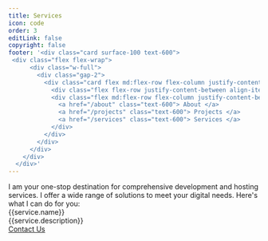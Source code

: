```yaml
---
title: Services
icon: code
order: 3
editLink: false
copyright: false
footer: '<div class="card surface-100 text-600">
 <div class="flex flex-wrap">
      <div class="w-full">
        <div class="gap-2">
          <div class="card flex md:flex-row flex-column justify-content-between flex-grow-1 my-4 align-item-center gap-4">
            <div class="flex flex-row justify-content-between align-items-center gap-2">Copyright © 2022</div>
            <div class="flex md:flex-row flex-column justify-content-between align-items-center gap-4">
              <a href="/about" class="text-600"> About </a>
              <a href="/projects" class="text-600"> Projects </a>
              <a href="/services" class="text-600"> Services </a>
            </div>
          </div>
        </div>
      </div>
    </div>
  </div>'
---
```



<div class="font-italic">I am your one-stop destination for comprehensive development and hosting services. I offer a wide range of solutions to meet your digital needs. Here's what I can do for you:</div>

<div class="grid mt-4">
  <div class="surface-card shadow-1 m-2 p-4 col-12 border-round-2xl" itemscope itemtype="https://schema.org/SoftwareApplication" v-for= "(service, index) in services">
    <Image v-if="service.img" :src="service.img" class="" :alt="service.name" width="100%"/>
      <div class="text-2xl font-bold">
          <span itemprop="name">{{service.name}}</span>
      </div>
      <div class="mt-4 flex flex-column gap-2">
        <link itemprop="applicationCategory" :href="service.schema" />
        <div itemprop="name">{{service.description}}</div>
        <a href="mailto:jiwan.cse@gmail.com" size="large" color="deeppink">Contact Us</a>
      </div>
  </div>
</div>


<script setup lang="ts">
const services = [
    {
        name: "Consulting and Technical Advisory",
        schema: "https://schema.org/DeveloperApplication",
        img: "/img/service/ConsultingAndTechnicalAdvisory.jpeg",
        description: "Whether you're just starting out with your project or facing technical challenges, I am here to provide expert guidance and support. We offer consulting services to help you make informed decisions and overcome any obstacles you may encounter along the way."
    },
    {
        name: "Custom Web Development",
        schema: "https://schema.org/DeveloperApplication",
        img: "/img/service/CustomWebDevelopment.jpeg",
        description: "I create responsive and visually stunning websites that are optimized for performance and user experience. Whether you need a simple landing page or a complex web application, I have the skills to make it happen."
    },
    {
        name: "E-commerce Solutions",
        schema: "https://schema.org/DeveloperApplication",
        img: "/img/service/E-commerceSolutions.jpeg",
        description: "I specialize in building robust e-commerce platforms that empower businesses to sell their products and services online seamlessly. Our solutions are scalable, secure, and equipped with advanced features to drive sales and enhance customer satisfaction."
    },
    {
        name: "API Development and Integration",
        schema: "https://schema.org/DeveloperApplication",
        img: "/img/service/APIDevelopmentAndIntegration.jpeg",
        description: "Need to integrate third-party services or create custom APIs for your application? I have the expertise to develop RESTful APIs that facilitate seamless communication between different systems and enhance the functionality of your software."
    },
    {
        name: "Figma to Web",
        schema: "https://schema.org/DeveloperApplication",
        img: "/img/service/FigmatoWeb.jpeg",
        description: "I will convert Figma to a website for you. With Vue and the Vue Ecosystem, I create creative websites that exactly meet your requirements. Fully customizable, but a lot lighter."
    },
    {
        name: "Mobile App Development",
        schema: "https://schema.org/DeveloperApplication",
        description: "From iOS to Android, we develop native and cross-platform mobile applications that are intuitive, feature-rich, and designed to engage your users. Whether you're targeting smartphones, tablets, or wearable devices, I have got you covered."
    },
    {
        name: "CICD",
        schema: "https://schema.org/DeveloperApplication",
        description: "I specialize in creating and optimizing CI/CD pipelines to streamline your software delivery process. Leveraging tools like Jenkins, GitLab CI, and Terraform, I automate builds, tests, and deployments, ensuring faster and more reliable releases. My expertise in scripting and Infrastructure as Code (IaC) enhances efficiency and scalability, allowing your development team to focus on innovation. Whether you're starting from scratch or need to refine existing workflows, I provide tailored solutions that drive productivity and quality in your software projects."
    },
    {
        name: "Hosting",
        schema: "https://schema.org/DeveloperApplication",
        description: "I offer comprehensive hosting services designed to ensure your applications run smoothly, securely, and efficiently. From setting up cloud infrastructure using AWS, Azure, or Google Cloud, to configuring and maintaining web servers, databases, and load balancers, I provide end-to-end solutions tailored to your needs. My expertise in containerization with Docker and orchestration with Kubernetes ensures scalable and resilient deployments. With a focus on uptime, security, and performance, I deliver hosting solutions that allow your business to thrive in a digital landscape."
    },
    {
        name: "Doamin",
        schema: "https://schema.org/DeveloperApplication",
        description: "Registering a domain name is a piece of cake. Could you use some help with that? I can give you advice about the party and also offer you a helping hand during registration. Also, if you want to transfer your domain name to a new website."
    },
    {
        name: "Maintenance and Support",
        schema: "https://schema.org/DeveloperApplication",
        description: "I provide dedicated maintenance and support services to keep your software systems running smoothly and efficiently. My services include regular updates, performance monitoring, bug fixing, and security patches to ensure optimal functionality and protection. With a proactive approach, I identify and resolve potential issues before they impact your operations, offering 24/7 support to address urgent needs. Trust in my expertise to maintain the reliability, security, and performance of your CI/CD pipelines and hosting environments, allowing you to focus on your core business activities."
    }
]
</script>